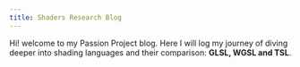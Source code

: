 ```yaml
---
title: Shaders Research Blog
---
```


Hi! welcome to my Passion Project blog. Here I will log my journey of diving deeper into shading languages and their comparison: **GLSL, WGSL and TSL**.

